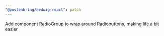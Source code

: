 ```yaml
---
"@postenbring/hedwig-react": patch
---
```


Add component RadioGroup to wrap around Radiobuttons, making life a bit easier
